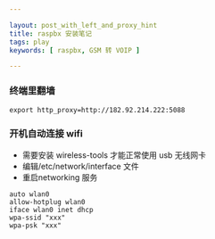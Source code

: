 ```yaml
---

layout: post_with_left_and_proxy_hint
title: raspbx 安装笔记
tags: play
keywords: [ raspbx, GSM 转 VOIP ]

---
```


### 终端里翻墙
```
export http_proxy=http://182.92.214.222:5088
```

### 开机自动连接 wifi 
+ 需要安装 wireless-tools 才能正常使用 usb 无线网卡
+ 编辑/etc/network/interface 文件
+ 重启networking 服务

```
auto wlan0
allow-hotplug wlan0
iface wlan0 inet dhcp
wpa-ssid "xxx"
wpa-psk "xxx"
```
